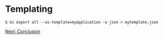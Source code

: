Templating
==========


```
$ oc export all --as-template=myapplication -o json > mytemplate.json
```

[Next: Conclusion](https://github.com/rimolive/openshift-development-workshop/blob/master/workshop/conclusion.md)